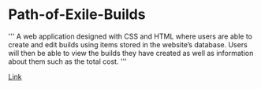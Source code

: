 # Path-of-Exile-Builds

'''
A web application designed with CSS and HTML where users are able to create and edit builds using items stored in the website’s database. Users will then be able to view the builds they have created as well as information about them such as the total cost. 
'''

[Link](https://github.com/Lempererer/Path-of-Exile-Builds)